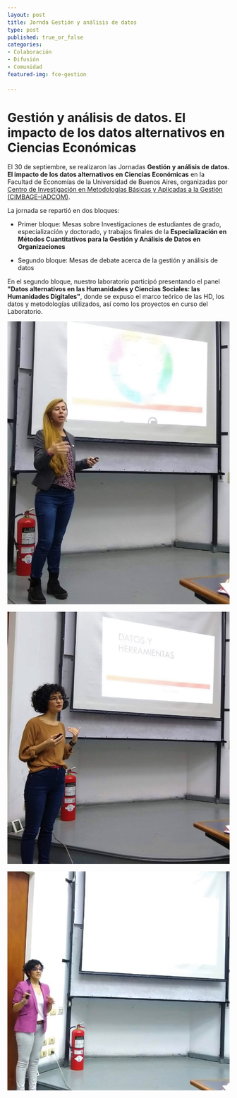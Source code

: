 ```yaml
---
layout: post
title: Jornda Gestión y análisis de datos
type: post
published: true_or_false
categories:
- Colaboración
- Difusión
- Comunidad
featured-img: fce-gestion

---
```


# Gestión y análisis de datos. El impacto de los datos alternativos en Ciencias Económicas


El 30 de septiembre, se realizaron las Jornadas **Gestión y análisis de datos. El impacto de los datos alternativos en Ciencias Económicas** en la Facultad de Economías de la Universidad de Buenos Aires, organizadas por [Centro de Investigación en Metodologías Básicas y Aplicadas a la Gestión (CIMBAGE–IADCOM)](http://www.economicas.uba.ar/institutos_y_centros/cimbage/).

La jornada se repartió en dos bloques:

- Primer bloque: Mesas sobre Investigaciones de estudiantes de grado, especialización y doctorado, y trabajos finales de la **Especialización en Métodos Cuantitativos para la Gestión y Análisis de Datos en Organizaciones**

- Segundo bloque: Mesas de debate acerca de la gestión y análisis de datos

En el segundo bloque, nuestro laboratorio participó presentando el panel **"Datos alternativos en las Humanidades y Ciencias Sociales: las Humanidades Digitales"**, donde se expuso el marco teórico de las HD, los datos y metodologías utilizados, así como los proyectos en curso del Laboratorio.


![FCE-Gime](/assets/img/posts/fce1.jpg)

![FCE-Nidia](/assets/img/posts/fce2.jpg)

![FCE-Ro](/assets/img/posts/fce3.jpg)